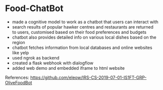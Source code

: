 # Food-ChatBot
- made a cognitive model to work as a chatbot that users can interact with
- search results of popular hawker centres and restaurants are returned to users, customised based on their food preferences and budgets
- chatbot also provides detailed info on various local dishes based on the region
- chatbot fetches information from local databases and online websites like yelp
- used ngrok as backend
- created a flask webhook with dialogflow
- added web demo and embedded iframe to html website

References:
https://github.com/eleow/IRS-CS-2019-07-01-IS1FT-GRP-OliveFoodBot
